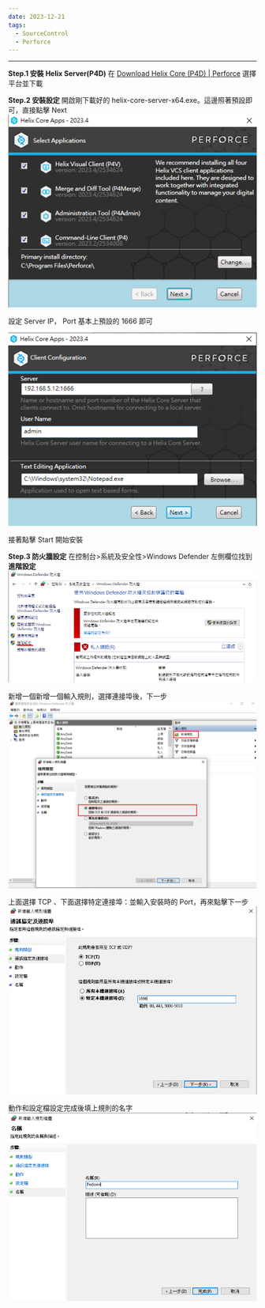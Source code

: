 ```yaml
---
date: 2023-12-21
tags:
  - SourceControl
  - Perforce
---
```

---
**Step.1 安裝 Helix Server(P4D)**
在 [Download Helix Core (P4D) | Perforce](https://www.perforce.com/downloads/helix-core-p4d) 選擇平台並下載

**Step.2 安裝設定**
開啟剛下載好的 helix-core-server-x64.exe。這邊照著預設即可，直接點擊 Next
![2023-12-21 180926](https://raw.githubusercontent.com/agin0634/DuriShen_DevNote/main/Archives/Images/2023-12-21%20180926.png)

設定 Server IP， Port 基本上預設的 1666 即可

![2023-12-21 181241](https://raw.githubusercontent.com/agin0634/DuriShen_DevNote/main/Archives/Images/2023-12-21%20181241.png)

接著點擊 Start 開始安裝

**Step.3 防火牆設定**
在控制台>系統及安全性>Windows Defender 左側欄位找到**進階設定**
![2023-12-21 182528](https://raw.githubusercontent.com/agin0634/DuriShen_DevNote/main/Archives/Images/2023-12-21%20182528.png)

新增一個新增一個輸入規則，選擇連接埠後，下一步
![2023-12-21 195558](https://raw.githubusercontent.com/agin0634/DuriShen_DevNote/main/Archives/Images/2023-12-21%20195558.png)

上面選擇 TCP 、下面選擇特定連接埠：並輸入安裝時的 Port，再來點擊下一步
![2023-12-21 184629](https://raw.githubusercontent.com/agin0634/DuriShen_DevNote/main/Archives/Images/2023-12-21%20184629.png)

動作和設定檔設定完成後填上規則的名字
![2023-12-21 185601](https://raw.githubusercontent.com/agin0634/DuriShen_DevNote/main/Archives/Images/2023-12-21%20185601.png)